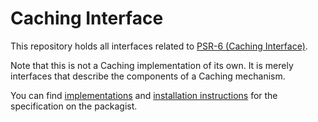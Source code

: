 Caching Interface
==============

This repository holds all interfaces related to [PSR-6 (Caching Interface)][psr-url].

Note that this is not a Caching implementation of its own. It is merely interfaces that describe the components of a Caching mechanism.

You can find [implementations][implementation-url] and [installation instructions][package-url] for the specification on the packagist.

[psr-url]: https://www.php-fig.org/psr/psr-6/
[package-url]: https://packagist.org/packages/psr/cache
[implementation-url]: https://packagist.org/providers/psr/cache-implementation
